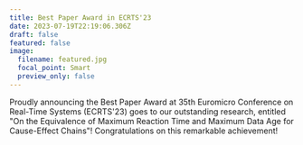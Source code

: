 ```yaml
---
title: Best Paper Award in ECRTS'23
date: 2023-07-19T22:19:06.306Z
draft: false
featured: false
image:
  filename: featured.jpg
  focal_point: Smart
  preview_only: false
---
```

Proudly announcing the Best Paper Award at 35th Euromicro Conference on Real-Time Systems (ECRTS'23) goes to our outstanding research, entitled "On the Equivalence of Maximum Reaction Time and Maximum Data Age for Cause-Effect Chains"! Congratulations on this remarkable achievement!  